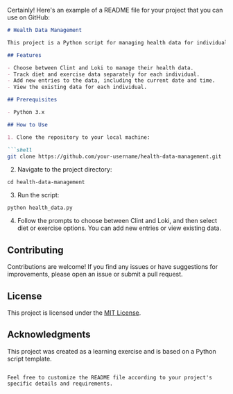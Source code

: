 Certainly! Here's an example of a README file for your project that you can use on GitHub:

```markdown
# Health Data Management

This project is a Python script for managing health data for individuals. It allows you to track diet and exercise data for two individuals, Clint and Loki. The script provides options for adding data, reading data, and navigating through the menu.

## Features

- Choose between Clint and Loki to manage their health data.
- Track diet and exercise data separately for each individual.
- Add new entries to the data, including the current date and time.
- View the existing data for each individual.

## Prerequisites

- Python 3.x

## How to Use

1. Clone the repository to your local machine:

```shell
git clone https://github.com/your-username/health-data-management.git
```

2. Navigate to the project directory:

```shell
cd health-data-management
```

3. Run the script:

```shell
python health_data.py
```

4. Follow the prompts to choose between Clint and Loki, and then select diet or exercise options. You can add new entries or view existing data.

## Contributing

Contributions are welcome! If you find any issues or have suggestions for improvements, please open an issue or submit a pull request.

## License

This project is licensed under the [MIT License](LICENSE).

## Acknowledgments

This project was created as a learning exercise and is based on a Python script template.

```

Feel free to customize the README file according to your project's specific details and requirements.
